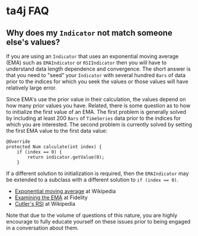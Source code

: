 # ta4j FAQ #

## Why does my `Indicator` not match someone else's values? ##

If you are using an `Indicator` that uses an exponential moving average (EMA) such as `EMAIndicator` or `RSIIndicator` then you will have to understand data length dependence and convergence.  The short answer is that you need to "seed" your `Indicator` with several hundred `Bars` of data prior to the indices for which you seek the values or those values will have relatively large error.   

Since EMA's use the prior value in their calculation, the values depend on how many prior values you have.  Related, there is some question as to how to initialize the first value of an EMA.  The first problem is generally solved by including at least 200 `Bars` of `TimeSeries` data prior to the indices for which you are interested.  The second problem is currently solved by setting the first EMA value to the first data value:
```
@Override
protected Num calculate(int index) {
    if (index == 0) {
        return indicator.getValue(0);
    }
```
If a different solution to initialization is required, then the `EMAIndicator` may be extended to a subclass with a different solution to `if (index == 0)`.

* [Exponential moving average](https://en.wikipedia.org/wiki/Moving_average#Exponential_moving_average) at Wikipedia
* [Examining the EMA](https://www.fidelity.com/bin-public/060_www_fidelity_com/documents/ExaminingEMA.pdf) at Fidelity
* [Cutler's RSI](https://en.wikipedia.org/wiki/Relative_strength_index#Cutler's_RSI) at Wikipedia

Note that due to the volume of questions of this nature, you are highly encourage to fully educate yourself on these issues prior to being engaged in a conversation about them.
